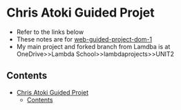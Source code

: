 # Chris Atoki Guided Projet

- Refer to the links below
- These notes are for [web-guided-project-dom-1](https://github.com/rickmansfield/web-guided-project-dom-1)
- My main project and forked branch from Lamdba is at OneDrive>>Lambda School>>lambdaprojects>>UNIT2

## Contents

- [Chris Atoki Guided Projet](#chris-atoki-guided-projet)
  - [Contents](#contents)

